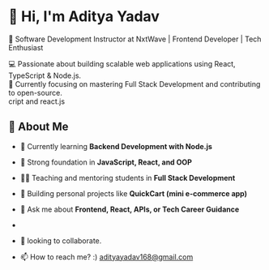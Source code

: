 # 👋 Hi, I'm Aditya Yadav  
🚀 Software Development Instructor at NxtWave | Frontend Developer | Tech Enthusiast  

💻 Passionate about building scalable web applications using React, TypeScript & Node.js.  
🎯 Currently focusing on mastering Full Stack Development and contributing to open-source.  
cript and react.js



## 🧩 About Me
- 🌱 Currently learning **Backend Development with Node.js**
- 🧠 Strong foundation in **JavaScript, React, and OOP**
- 👨‍🏫 Teaching and mentoring students in **Full Stack Development**
- 🧰 Building personal projects like **QuickCart (mini e-commerce app)**
- 💬 Ask me about **Frontend, React, APIs, or Tech Career Guidance**

- 
- 💞️ looking to collaborate.
- 📫 How to reach me? :) adityayadav168@gmail.com

<!---
aditya0xd/aditya0xd is a ✨ special ✨ repository because its `README.md` (this file) appears on your GitHub profile.
You can click the Preview link to take a look at your changes.
--->
